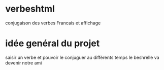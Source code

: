 # verbeshtml
conjugaison des verbes Francais et affichage 

# idée genéral du projet
saisir un verbe et pouvoir le conjuguer au différents temps 
le beshrelle va devenir notre ami